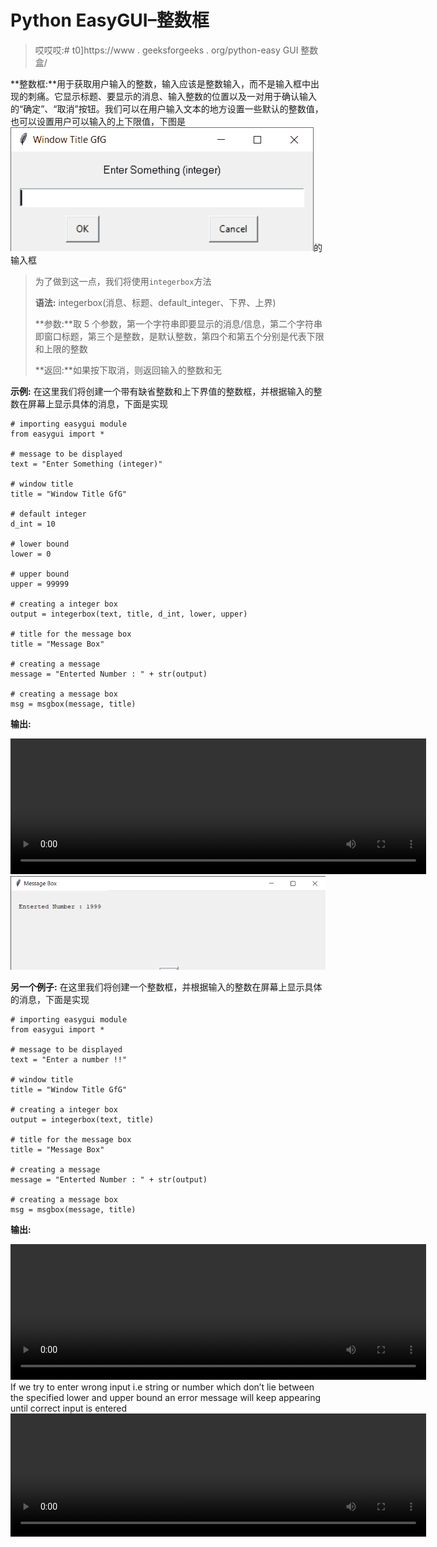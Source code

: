 # Python EasyGUI–整数框

> 哎哎哎:# t0]https://www . geeksforgeeks . org/python-easy GUI 整数盒/

**整数框:**用于获取用户输入的整数，输入应该是整数输入，而不是输入框中出现的刺痛。它显示标题、要显示的消息、输入整数的位置以及一对用于确认输入的“确定”、“取消”按钮。我们可以在用户输入文本的地方设置一些默认的整数值，也可以设置用户可以输入的上下限值，下图是
![](img/109bff6821506051c403a1a593d34c06.png)的输入框

> 为了做到这一点，我们将使用`integerbox`方法
> 
> **语法:** integerbox(消息、标题、default_integer、下界、上界)
> 
> **参数:**取 5 个参数，第一个字符串即要显示的消息/信息，第二个字符串即窗口标题，第三个是整数，是默认整数，第四个和第五个分别是代表下限和上限的整数
> 
> **返回:**如果按下取消，则返回输入的整数和无

**示例:**
在这里我们将创建一个带有缺省整数和上下界值的整数框，并根据输入的整数在屏幕上显示具体的消息，下面是实现

```
# importing easygui module
from easygui import *

# message to be displayed
text = "Enter Something (integer)"

# window title
title = "Window Title GfG"

# default integer
d_int = 10

# lower bound
lower = 0

# upper bound
upper = 99999

# creating a integer box
output = integerbox(text, title, d_int, lower, upper)

# title for the message box
title = "Message Box"

# creating a message
message = "Enterted Number : " + str(output)

# creating a message box
msg = msgbox(message, title)
```

**输出:**

<video class="wp-video-shortcode" id="video-480696-1" width="665" height="217" preload="metadata" controls=""><source type="video/mp4" src="https://media.geeksforgeeks.org/wp-content/uploads/20200904021929/Window-Title-GfG-2020-09-04-02-19-05.mp4?_=1">[https://media.geeksforgeeks.org/wp-content/uploads/20200904021929/Window-Title-GfG-2020-09-04-02-19-05.mp4](https://media.geeksforgeeks.org/wp-content/uploads/20200904021929/Window-Title-GfG-2020-09-04-02-19-05.mp4)</video>
![](img/9d278ba5fd66ab1cfedbb37fdb98ba54.png)

**另一个例子:**
在这里我们将创建一个整数框，并根据输入的整数在屏幕上显示具体的消息，下面是实现

```
# importing easygui module
from easygui import *

# message to be displayed
text = "Enter a number !!"

# window title
title = "Window Title GfG"

# creating a integer box
output = integerbox(text, title)

# title for the message box
title = "Message Box"

# creating a message
message = "Enterted Number : " + str(output)

# creating a message box
msg = msgbox(message, title)
```

**输出:**

<video class="wp-video-shortcode" id="video-480696-2" width="665" height="217" preload="metadata" controls=""><source type="video/mp4" src="https://media.geeksforgeeks.org/wp-content/uploads/20200904022403/Window-Title-GfG-2020-09-04-02-23-18.mp4?_=2">[https://media.geeksforgeeks.org/wp-content/uploads/20200904022403/Window-Title-GfG-2020-09-04-02-23-18.mp4](https://media.geeksforgeeks.org/wp-content/uploads/20200904022403/Window-Title-GfG-2020-09-04-02-23-18.mp4)</video>
If we try to enter wrong input i.e string or number which don’t lie between the specified lower and upper bound an error message will keep appearing until correct input is entered
<video class="wp-video-shortcode" id="video-480696-3" width="665" height="197" preload="metadata" controls=""><source type="video/mp4" src="https://media.geeksforgeeks.org/wp-content/uploads/20200904022513/Error-2020-09-04-02-23-31.mp4?_=3">[https://media.geeksforgeeks.org/wp-content/uploads/20200904022513/Error-2020-09-04-02-23-31.mp4](https://media.geeksforgeeks.org/wp-content/uploads/20200904022513/Error-2020-09-04-02-23-31.mp4)</video>